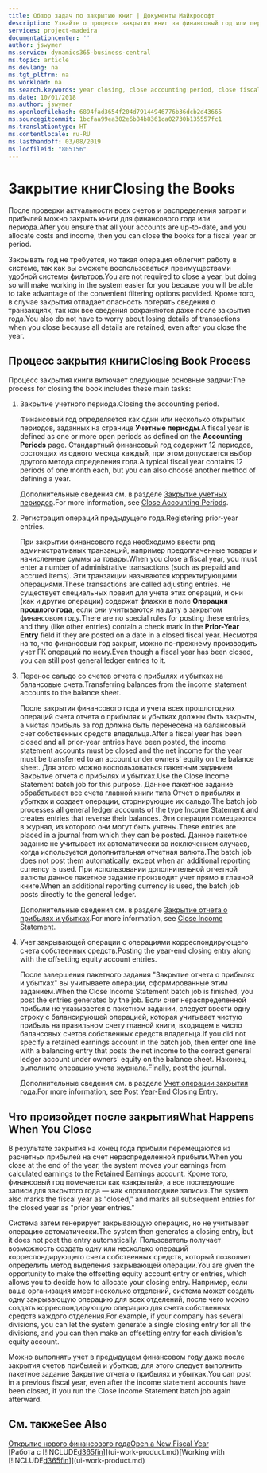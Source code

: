 ```yaml
---
title: Обзор задач по закрытию книг | Документы Майкрософт
description: Узнайте о процессе закрытия книг за финансовый год или период, а также о том, что происходит после закрытия в конце года.
services: project-madeira
documentationcenter: ''
author: jswymer
ms.service: dynamics365-business-central
ms.topic: article
ms.devlang: na
ms.tgt_pltfrm: na
ms.workload: na
ms.search.keywords: year closing, close accounting period, close fiscal year, bank account detailed trial balance
ms.date: 10/01/2018
ms.author: jswymer
ms.openlocfilehash: 6894fad3654f204d79144946776b36dcb2d43665
ms.sourcegitcommit: 1bcfaa99ea302e6b84b8361ca02730b135557fc1
ms.translationtype: HT
ms.contentlocale: ru-RU
ms.lasthandoff: 03/08/2019
ms.locfileid: "805156"
---
```

# <a name="closing-the-books"></a><span data-ttu-id="5a3aa-103">Закрытие книг</span><span class="sxs-lookup"><span data-stu-id="5a3aa-103">Closing the Books</span></span>
<span data-ttu-id="5a3aa-104">После проверки актуальности всех счетов и распределения затрат и прибылей можно закрыть книги для финансового года или периода.</span><span class="sxs-lookup"><span data-stu-id="5a3aa-104">After you ensure that all your accounts are up-to-date, and you allocate costs and income, then you can close the books for a fiscal year or period.</span></span>

<span data-ttu-id="5a3aa-105">Закрывать год не требуется, но такая операция облегчит работу в системе, так как вы сможете воспользоваться преимуществами удобной системы фильтров.</span><span class="sxs-lookup"><span data-stu-id="5a3aa-105">You are not required to close a year, but doing so will make working in the system easier for you because you will be able to take advantage of the convenient filtering options provided.</span></span> <span data-ttu-id="5a3aa-106">Кроме того, в случае закрытия отпадает опасность потерять сведения о транзакциях, так как все сведения сохраняются даже после закрытия года.</span><span class="sxs-lookup"><span data-stu-id="5a3aa-106">You also do not have to worry about losing details of transactions when you close because all details are retained, even after you close the year.</span></span>

## <a name="closing-book-process"></a><span data-ttu-id="5a3aa-107">Процесс закрытия книги</span><span class="sxs-lookup"><span data-stu-id="5a3aa-107">Closing Book Process</span></span>
<span data-ttu-id="5a3aa-108">Процесс закрытия книги включает следующие основные задачи:</span><span class="sxs-lookup"><span data-stu-id="5a3aa-108">The process for closing the book includes these main tasks:</span></span>

1. <span data-ttu-id="5a3aa-109">Закрытие учетного периода.</span><span class="sxs-lookup"><span data-stu-id="5a3aa-109">Closing the accounting period.</span></span>

    <span data-ttu-id="5a3aa-110">Финансовый год определяется как один или несколько открытых периодов, заданных на странице **Учетные периоды**.</span><span class="sxs-lookup"><span data-stu-id="5a3aa-110">A fiscal year is defined as one or more open periods as defined on the **Accounting Periods** page.</span></span> <span data-ttu-id="5a3aa-111">Стандартный финансовый год содержит 12 периодов, состоящих из одного месяца каждый, при этом допускается выбор другого метода определения года.</span><span class="sxs-lookup"><span data-stu-id="5a3aa-111">A typical fiscal year contains 12 periods of one month each, but you can also choose another method of defining a year.</span></span>

    <span data-ttu-id="5a3aa-112">Дополнительные сведения см. в разделе [Закрытие учетных периодов](year-close-account-periods.md).</span><span class="sxs-lookup"><span data-stu-id="5a3aa-112">For more information, see [Close Accounting Periods](year-close-account-periods.md).</span></span>
2. <span data-ttu-id="5a3aa-113">Регистрация операций предыдущего года.</span><span class="sxs-lookup"><span data-stu-id="5a3aa-113">Registering prior-year entries.</span></span>

    <span data-ttu-id="5a3aa-114">При закрытии финансового года необходимо ввести ряд административных транзакций, например предоплаченные товары и начисленные суммы за товары.</span><span class="sxs-lookup"><span data-stu-id="5a3aa-114">When you close a fiscal year, you must enter a number of administrative transactions (such as prepaid and accrued items).</span></span> <span data-ttu-id="5a3aa-115">Эти транзакции называются корректирующими операциями.</span><span class="sxs-lookup"><span data-stu-id="5a3aa-115">These transactions are called adjusting entries.</span></span> <span data-ttu-id="5a3aa-116">Не существует специальных правил для учета этих операций, и они (как и другие операции) содержат флажки в поле **Операция прошлого года**, если они учитываются на дату в закрытом финансовом году.</span><span class="sxs-lookup"><span data-stu-id="5a3aa-116">There are no special rules for posting these entries, and they (like other entries) contain a check mark in the **Prior-Year Entry** field if they are posted on a date in a closed fiscal year.</span></span> <span data-ttu-id="5a3aa-117">Несмотря на то, что финансовый год закрыт, можно по-прежнему производить учет ГК операций по нему.</span><span class="sxs-lookup"><span data-stu-id="5a3aa-117">Even though a fiscal year has been closed, you can still post general ledger entries to it.</span></span>
3. <span data-ttu-id="5a3aa-118">Перенос сальдо со счетов отчета о прибылях и убытках на балансовые счета.</span><span class="sxs-lookup"><span data-stu-id="5a3aa-118">Transferring balances from the income statement accounts to the balance sheet.</span></span>

    <span data-ttu-id="5a3aa-119">После закрытия финансового года и учета всех прошлогодних операций счета отчета о прибылях и убытках должны быть закрыты, а чистая прибыль за год должна быть перенесена на балансовый счет собственных средств владельца.</span><span class="sxs-lookup"><span data-stu-id="5a3aa-119">After a fiscal year has been closed and all prior-year entries have been posted, the income statement accounts must be closed and the net income for the year must be transferred to an account under owners' equity on the balance sheet.</span></span> <span data-ttu-id="5a3aa-120">Для этого можно воспользоваться пакетным заданием Закрытие отчета о прибылях и убытках.</span><span class="sxs-lookup"><span data-stu-id="5a3aa-120">Use the Close Income Statement batch job for this purpose.</span></span> <span data-ttu-id="5a3aa-121">Данное пакетное задание обрабатывает все счета главной книги типа Отчет о прибылях и убытках и создает операции, сторнирующие их сальдо.</span><span class="sxs-lookup"><span data-stu-id="5a3aa-121">The batch job processes all general ledger accounts of the type Income Statement and creates entries that reverse their balances.</span></span> <span data-ttu-id="5a3aa-122">Эти операции помещаются в журнал, из которого они могут быть учтены.</span><span class="sxs-lookup"><span data-stu-id="5a3aa-122">These entries are placed in a journal from which they can be posted.</span></span> <span data-ttu-id="5a3aa-123">Данное пакетное задание не учитывает их автоматически за исключением случаев, когда используется дополнительная отчетная валюта.</span><span class="sxs-lookup"><span data-stu-id="5a3aa-123">The batch job does not post them automatically, except when an additional reporting currency is used.</span></span> <span data-ttu-id="5a3aa-124">При использовании дополнительной отчетной валюты данное пакетное задание производит учет прямо в главной книге.</span><span class="sxs-lookup"><span data-stu-id="5a3aa-124">When an additional reporting currency is used, the batch job posts directly to the general ledger.</span></span>

    <span data-ttu-id="5a3aa-125">Дополнительные сведения см. в разделе [Закрытие отчета о прибылях и убытках](year-close-income-statement.md).</span><span class="sxs-lookup"><span data-stu-id="5a3aa-125">For more information, see [Close Income Statement](year-close-income-statement.md).</span></span>
4. <span data-ttu-id="5a3aa-126">Учет закрывающей операции с операциями корреспондирующего счета собственных средств.</span><span class="sxs-lookup"><span data-stu-id="5a3aa-126">Posting the year-end closing entry along with the offsetting equity account entries.</span></span>

    <span data-ttu-id="5a3aa-127">После завершения пакетного задания "Закрытие отчета о прибылях и убытках" вы учитываете операции, сформированные этим заданием.</span><span class="sxs-lookup"><span data-stu-id="5a3aa-127">When the Close Income Statement batch job is finished, you post the entries generated by the job.</span></span> <span data-ttu-id="5a3aa-128">Если счет нераспределенной прибыли не указывается в пакетном задании, следует ввести одну строку с балансирующей операцией, которая учитывает чистую прибыль на правильном счету главной книги, входящем в число балансовых счетов собственных средств владельца.</span><span class="sxs-lookup"><span data-stu-id="5a3aa-128">If you did not specify a retained earnings account in the batch job, then enter one line with a balancing entry that posts the net income to the correct general ledger account under owners' equity on the balance sheet.</span></span> <span data-ttu-id="5a3aa-129">Наконец, выполните операцию учета журнала.</span><span class="sxs-lookup"><span data-stu-id="5a3aa-129">Finally, post the journal.</span></span>

    <span data-ttu-id="5a3aa-130">Дополнительные сведения см. в разделе [Учет операции закрытия года](year-how-post-year-end-close-entry.md).</span><span class="sxs-lookup"><span data-stu-id="5a3aa-130">For more information, see [Post Year-End Closing Entry](year-how-post-year-end-close-entry.md).</span></span>

## <a name="what-happens-when-you-close"></a><span data-ttu-id="5a3aa-131">Что произойдет после закрытия</span><span class="sxs-lookup"><span data-stu-id="5a3aa-131">What Happens When You Close</span></span>
<span data-ttu-id="5a3aa-132">В результате закрытия на конец года прибыли перемещаются из расчетных прибылей на счет нераспределенной прибыли.</span><span class="sxs-lookup"><span data-stu-id="5a3aa-132">When you close at the end of the year, the system moves your earnings from calculated earnings to the Retained Earnings account.</span></span> <span data-ttu-id="5a3aa-133">Кроме того, финансовый год помечается как «закрытый», а все последующие записи для закрытого года — как «прошлогодние записи».</span><span class="sxs-lookup"><span data-stu-id="5a3aa-133">The system also marks the fiscal year as "closed," and marks all subsequent entries for the closed year as "prior year entries."</span></span>

<span data-ttu-id="5a3aa-134">Система затем генерирует закрывающую операцию, но не учитывает операцию автоматически.</span><span class="sxs-lookup"><span data-stu-id="5a3aa-134">The system then generates a closing entry, but it does not post the entry automatically.</span></span> <span data-ttu-id="5a3aa-135">Пользователь получает возможность создать одну или несколько операций корреспондирующего счета собственных средств, который позволяет определить метод выделения закрывающей операции.</span><span class="sxs-lookup"><span data-stu-id="5a3aa-135">You are given the opportunity to make the offsetting equity account entry or entries, which allows you to decide how to allocate your closing entry.</span></span> <span data-ttu-id="5a3aa-136">Например, если ваша организация имеет несколько отделений, система может создать одну закрывающую операцию для всех отделений, после чего можно создать корреспондирующую операцию для счета собственных средств каждого отделения.</span><span class="sxs-lookup"><span data-stu-id="5a3aa-136">For example, if your company has several divisions, you can let the system generate a single closing entry for all the divisions, and you can then make an offsetting entry for each division's equity account.</span></span>

<span data-ttu-id="5a3aa-137">Можно выполнять учет в предыдущем финансовом году даже после закрытия счетов прибылей и убытков; для этого следует выполнить пакетное задание Закрытие отчета о прибылях и убытках.</span><span class="sxs-lookup"><span data-stu-id="5a3aa-137">You can post in a previous fiscal year, even after the income statement accounts have been closed, if you run the Close Income Statement batch job again afterward.</span></span>

## <a name="see-also"></a><span data-ttu-id="5a3aa-138">См. также</span><span class="sxs-lookup"><span data-stu-id="5a3aa-138">See Also</span></span>
[<span data-ttu-id="5a3aa-139">Открытие нового финансового года</span><span class="sxs-lookup"><span data-stu-id="5a3aa-139">Open a New Fiscal Year</span></span>](finance-how-open-new-fiscal-year.md)  
<span data-ttu-id="5a3aa-140">[Работа с [!INCLUDE[d365fin](includes/d365fin_md.md)]](ui-work-product.md)</span><span class="sxs-lookup"><span data-stu-id="5a3aa-140">[Working with [!INCLUDE[d365fin](includes/d365fin_md.md)]](ui-work-product.md)</span></span>

